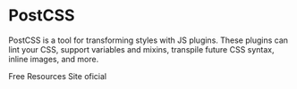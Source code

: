 # PostCSS

PostCSS is a tool for transforming styles with JS plugins. These plugins can lint your CSS, support variables and mixins, transpile future CSS syntax, inline images, and more.

<ResourceGroupTitle>Free Resources</ResourceGroupTitle>
<BadgeLink colorScheme='blue' badgeText='Website' href='https://postcss.org/'>Site oficial</BadgeLink>

